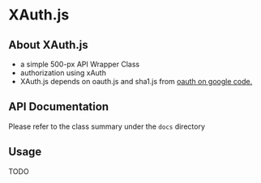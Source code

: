 # XAuth.js

## About XAuth.js

 - a simple 500-px API Wrapper Class
  - authorization using xAuth
 - XAuth.js depends on oauth.js and sha1.js from [oauth on google code.](http://code.google.com/p/oauth/source/browse/#svn%2Fcode%2Fjavascript)

## API Documentation

Please refer to the class summary under the `docs` directory

## Usage

TODO